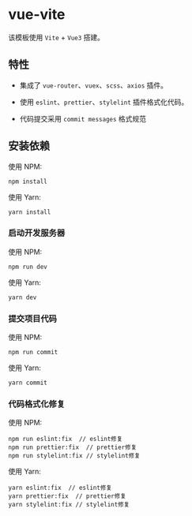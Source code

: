 <!--
 * @Author: leslie
 * @Date: 2021-08-25 17:13:25
 * @LastEditors: leslie
 * @LastEditTime: 2021-08-25 17:13:25
 * @Description: README.md
-->

# vue-vite

该模板使用 `Vite` + `Vue3` 搭建。

## 特性

- 集成了 `vue-router`、`vuex`、`scss`、`axios` 插件。

- 使用 `eslint`、`prettier`、`stylelint` 插件格式化代码。

- 代码提交采用 `commit messages` 格式规范

## 安装依赖

使用 NPM:

```
npm install
```

使用 Yarn:

```
yarn install
```

### 启动开发服务器

使用 NPM:

```
npm run dev
```

使用 Yarn:

```
yarn dev
```

### 提交项目代码

使用 NPM:

```
npm run commit
```

使用 Yarn:

```
yarn commit
```

### 代码格式化修复

使用 NPM:

```
npm run eslint:fix  // eslint修复
npm run prettier:fix  // prettier修复
npm run stylelint:fix // stylelint修复
```

使用 Yarn:

```
yarn eslint:fix  // eslint修复
yarn prettier:fix  // prettier修复
yarn stylelint:fix // stylelint修复
```
